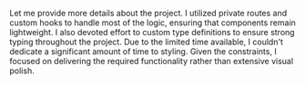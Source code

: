 
Let me provide more details about the project. I utilized private routes and custom hooks to handle most of the logic, ensuring that components remain lightweight. I also devoted effort to custom type definitions to ensure strong typing throughout the project. Due to the limited time available, I couldn't dedicate a significant amount of time to styling. Given the constraints, I focused on delivering the required functionality rather than extensive visual polish.



